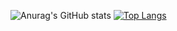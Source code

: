 ![Anurag's GitHub stats](https://github-readme-stats.vercel.app/api?username=Hussaryn&theme=vision-friendly-dark&show_icons=true&count_private=true) 
[![Top Langs](https://github-readme-stats.vercel.app/api/top-langs/?username=Hussaryn&theme=vision-friendly-dark)](https://github.com/anuraghazra/github-readme-stats)

